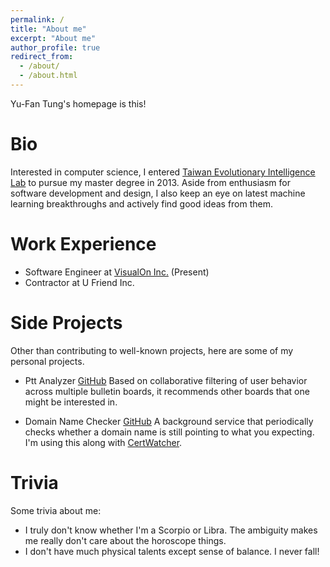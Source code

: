 ```yaml
---
permalink: /
title: "About me"
excerpt: "About me"
author_profile: true
redirect_from: 
  - /about/
  - /about.html
---
```


Yu-Fan Tung's homepage is this!

Bio
======
Interested in computer science, I entered [Taiwan Evolutionary Intelligence Lab](http://teilab.ee.ntu.edu.tw/#/home) to pursue my master degree in 2013. Aside from enthusiasm for software development and design, I also keep an eye on latest machine learning breakthroughs and actively find good ideas from them.

Work Experience
======
* Software Engineer at [VisualOn Inc.](https://www.visualon.com) (Present)
* Contractor at U Friend Inc.

Side Projects
======
Other than contributing to well-known projects, here are some of my personal projects.
* Ptt Analyzer [GitHub](https://github.com/YF-Tung/PTT_Analyzer)
  Based on collaborative filtering of user behavior across multiple bulletin boards, it recommends other boards that one might be interested in.

* Domain Name Checker [GitHub](https://github.com/YF-Tung/domain-name-checker)
  A background service that periodically checks whether a domain name is still pointing to what you expecting. I'm using this along with [CertWatcher](https://github.com/YF-Tung/certwatcher).

Trivia
======
Some trivia about me:

* I truly don't know whether I'm a Scorpio or Libra. The ambiguity makes me really don't care about the horoscope things.
* I don't have much physical talents except sense of balance. I never fall!
